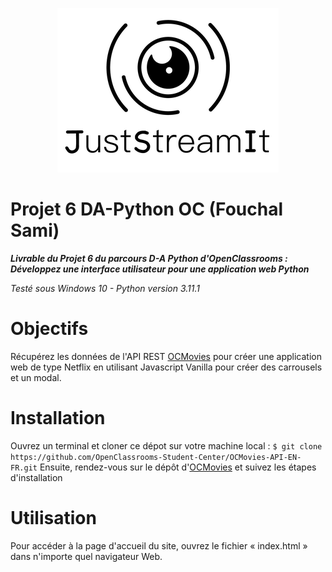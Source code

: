 <p align="center">
  <img src="image/P6-logo.png"/>
</p>

# Projet 6 DA-Python OC (Fouchal Sami)
***Livrable du Projet 6 du parcours D-A Python d'OpenClassrooms : Développez une interface utilisateur pour une application web Python***

_Testé sous Windows 10 - Python version 3.11.1_


# Objectifs
Récupérez les données de l'API REST [OCMovies](https://github.com/OpenClassrooms-Student-Center/OCMovies-API-EN-FR) pour créer une application web de type Netflix en utilisant Javascript Vanilla pour créer des carrousels et un modal.

# Installation
Ouvrez un terminal et cloner ce dépot sur votre machine local :
`$ git clone https://github.com/OpenClassrooms-Student-Center/OCMovies-API-EN-FR.git`
Ensuite,  rendez-vous sur le dépôt d'[OCMovies](https://github.com/OpenClassrooms-Student-Center/OCMovies-API-EN-FR) et suivez les étapes d'installation

# Utilisation

Pour accéder à la page d'accueil du site, ouvrez le fichier « index.html » dans n'importe quel navigateur Web.